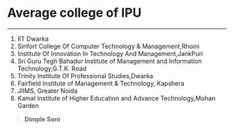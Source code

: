 # Average college of IPU
---
1. IIT Dwarka
2. Sirifort College Of Computer Technology & Management,Rhoini
3. Institute Of Innovation In Technology And Management,JankPuri
4. Sri Guru Tegh Bahadur Institute of Management and Information Technology,G.T.K. Road
5. Trinity Institute Of Professional Studies,Dwarka
6. Fairfield Institute of Management & Technology, Kapshera
7. JIIMS, Greater Noida
8. Kamal Institute of Higher Education and Advance Technology,Mohan Garden

> **Dimple Soni** 

